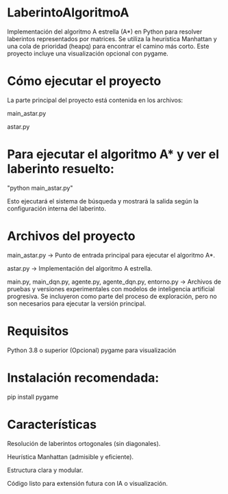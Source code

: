 # LaberintoAlgoritmoA

Implementación del algoritmo A estrella (A*) en Python para resolver laberintos representados por matrices. Se utiliza la heurística Manhattan y una cola de prioridad (heapq) para encontrar el camino más corto. Este proyecto incluye una visualización opcional con pygame.

# Cómo ejecutar el proyecto
La parte principal del proyecto está contenida en los archivos:

main_astar.py

astar.py

# Para ejecutar el algoritmo A* y ver el laberinto resuelto:
"python main_astar.py"

Esto ejecutará el sistema de búsqueda y mostrará la salida según la configuración interna del laberinto.

# Archivos del proyecto
main_astar.py → Punto de entrada principal para ejecutar el algoritmo A*.

astar.py → Implementación del algoritmo A estrella.

main.py, main_dqn.py, agente.py, agente_dqn.py, entorno.py → Archivos de pruebas y versiones experimentales con modelos de inteligencia artificial progresiva. Se incluyeron como parte del proceso de exploración, pero no son necesarios para ejecutar la versión principal.


# Requisitos
Python 3.8 o superior
(Opcional) pygame para visualización

# Instalación recomendada:
pip install pygame

# Características
Resolución de laberintos ortogonales (sin diagonales).

Heurística Manhattan (admisible y eficiente).

Estructura clara y modular.

Código listo para extensión futura con IA o visualización.
